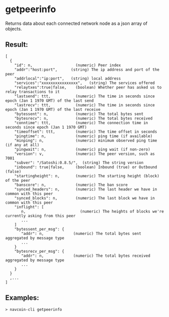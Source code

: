 # getpeerinfo

Returns data about each connected network node as a json array of objects.

## Result:
    [
      {
        "id": n,                   (numeric) Peer index
        "addr":"host:port",      (string) The ip address and port of the peer
        "addrlocal":"ip:port",   (string) local address
        "services":"xxxxxxxxxxxxxxxx",   (string) The services offered
        "relaytxes":true|false,    (boolean) Whether peer has asked us to relay transactions to it
        "lastsend": ttt,           (numeric) The time in seconds since epoch (Jan 1 1970 GMT) of the last send
        "lastrecv": ttt,           (numeric) The time in seconds since epoch (Jan 1 1970 GMT) of the last receive
        "bytessent": n,            (numeric) The total bytes sent
        "bytesrecv": n,            (numeric) The total bytes received
        "conntime": ttt,           (numeric) The connection time in seconds since epoch (Jan 1 1970 GMT)
        "timeoffset": ttt,         (numeric) The time offset in seconds
        "pingtime": n,             (numeric) ping time (if available)
        "minping": n,              (numeric) minimum observed ping time (if any at all)
        "pingwait": n,             (numeric) ping wait (if non-zero)
        "version": v,              (numeric) The peer version, such as 7001
        "subver": "/Satoshi:0.8.5/",  (string) The string version
        "inbound": true|false,     (boolean) Inbound (true) or Outbound (false)
        "startingheight": n,       (numeric) The starting height (block) of the peer
        "banscore": n,             (numeric) The ban score
        "synced_headers": n,       (numeric) The last header we have in common with this peer
        "synced_blocks": n,        (numeric) The last block we have in common with this peer
        "inflight": [
           n,                        (numeric) The heights of blocks we're currently asking from this peer
           ...
        ]
        "bytessent_per_msg": {
           "addr": n,             (numeric) The total bytes sent aggregated by message type
           ...
        }
        "bytesrecv_per_msg": {
           "addr": n,             (numeric) The total bytes received aggregated by message type
           ...
        }
      }
      ,...
    ]

## Examples:
    > navcoin-cli getpeerinfo